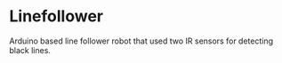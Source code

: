 # Linefollower
Arduino based line follower robot that used two IR sensors for detecting black lines.
